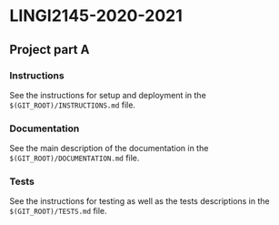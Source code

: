 # LINGI2145-2020-2021

## Project part A

### Instructions

See the instructions for setup and deployment in the ```$(GIT_ROOT)/INSTRUCTIONS.md``` file.

### Documentation

See the main description of the documentation in the ```$(GIT_ROOT)/DOCUMENTATION.md``` file.

### Tests

See the instructions for testing as well as the tests descriptions in the ```$(GIT_ROOT)/TESTS.md``` file.

